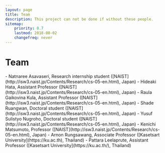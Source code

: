 ```yaml
---
layout: page
title: Team
description: This project can not be done if without these people.
sitemap:
    priority: 0.7
    lastmod: 2018-08-02
    changefreq: never
---
```

<h1>Team</h1>
- Natnaree Asavaseri, Research internship student ([NAIST](http://isw3.naist.jp/Contents/Research/cs-05-en.html), Japan)
- Hideaki Hata, Assistant Professor ([NAIST](http://isw3.naist.jp/Contents/Research/cs-05-en.html), Japan)
- Raula Gaikovina Kula, Assistant Professor ([NAIST](http://isw3.naist.jp/Contents/Research/cs-05-en.html), Japan)
- Shade Ruangwan, Doctoral student ([NAIST](http://isw3.naist.jp/Contents/Research/cs-05-en.html), Japan)
- Yusuf Sulistyo Nugroho, Doctoral student ([NAIST](http://isw3.naist.jp/Contents/Research/cs-05-en.html), Japan)
- Kenichi Matsumoto, Professor ([NAIST](http://isw3.naist.jp/Contents/Research/cs-05-en.html), Japan)
- Arnon Rungsawang, Associate Professor ([Kasetsart University](https://ku.ac.th), Thailand)
- Pattara Leelaprute, Assistant Professor ([Kasetsart University](https://ku.ac.th/), Thailand)